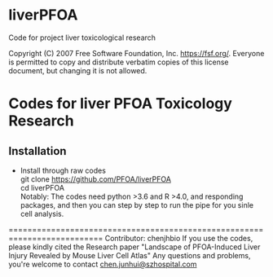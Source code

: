 # liverPFOA
Code for project liver toxicological research

Copyright (C) 2007 Free Software Foundation, Inc. <https://fsf.org/>.
 Everyone is permitted to copy and distribute verbatim copies
 of this license document, but changing it is not allowed.
 
 Codes for liver PFOA Toxicology Research
===========================================================================
Installation
----------------------------------------------------------------------------
* Install through raw codes<br/>
 git clone  https://github.com/PFOA/liverPFOA<br/>
 cd  liverPFOA<br/>
 Notably: 
 The codes need python >3.6 and R >4.0, and responding packages, and then you can step by step to run the pipe
 for you sinle cell analysis.

==========================================================================
Contributor: chenjhbio
If you use the codes, please kindly cited the Research paper "Landscape of PFOA-Induced Liver Injury Revealed by Mouse Liver Cell Atlas"
Any questions and problems, you're welcome to contact chen.junhui@szhospital.com
